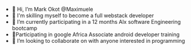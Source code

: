 - 👋 Hi, I’m Mark Okot @Maximuele
- 👀 I'm skilling myself to become a full webstack developer
- 🌱 I’m currently participating in a 12 months Alx software Engineering bootcamp
- 🌱Participating in google Africa Associate android developer training
- 💞️ I’m looking to collaborate on with anyone interested in programming


<!---
Maximuele/Maximuele is a ✨ special ✨ repository because its `README.md` (this file) appears on your GitHub profile.
You can click the Preview link to take a look at your changes.
--->
